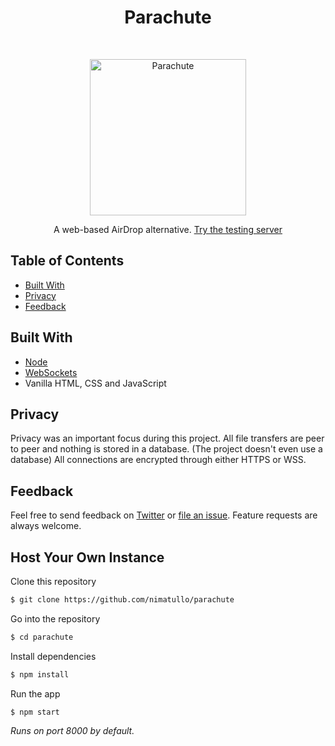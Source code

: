 <h1 align="center"> Parachute </h1> <br>
<p align="center">
  <a href="https://gitpoint.co/">
    <img alt="Parachute" title="Parachute" src="https://i.imgur.com/wGC8z0k.jpg" width="250">
  </a>
</p>

<p align="center">
  A web-based AirDrop alternative. <a href="https://parachute-testing.herokuapp.com">Try the testing server</a>
</p>

## Table of Contents

- [Built With](#build-with)
- [Privacy](#privacy)
- [Feedback](#feedback)

## Built With
- [Node](https://nodejs.org/en/)
- [WebSockets](https://developer.mozilla.org/en-US/docs/Web/API/WebSockets_API)
- Vanilla HTML, CSS and JavaScript

## Privacy
Privacy was an important focus during this project. All file transfers are peer to peer and nothing is stored in a database. (The project doesn't even use a database) All connections are encrypted through either HTTPS or WSS.

## Feedback

Feel free to send feedback on [Twitter](https://twitter.com/mmvvpp123) or [file an issue](https://github.com/nimatullo/parachute/issues/new). Feature requests are always welcome.

## Host Your Own Instance

Clone this repository
```sh
$ git clone https://github.com/nimatullo/parachute
```

Go into the repository
```sh
$ cd parachute
```

Install dependencies
```sh
$ npm install
```

Run the app
```
$ npm start
```

_Runs on port 8000 by default._
